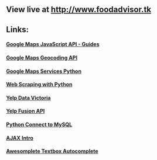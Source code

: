 ## View live at http://www.foodadvisor.tk

## Links:

#### [Google Maps JavaScript API - Guides](https://developers.google.com/maps/documentation/javascript/tutorial?authuser=1)

#### [Google Maps Geocoding API](https://developers.google.com/maps/documentation/geocoding/start)

#### [Google Maps Services Python](https://github.com/googlemaps/google-maps-services-python)

#### [Web Scraping with Python](https://medium.freecodecamp.org/how-to-scrape-websites-with-python-and-beautifulsoup-5946935d93fe)

#### [Yelp Data Victoria](https://www.yelp.ca/search?find_desc=Restaurants&find_loc=Victoria,+British+Columbia&l=g:-123.26282501220703,48.5020360318228,-123.46881866455078,48.365362186063244)

#### [Yelp Fusion API](https://www.yelp.ca/developers/documentation/v3)

#### [Python Connect to MySQL](https://dev.mysql.com/doc/connector-python/en/connector-python-example-connecting.html)

#### [AJAX Intro](https://www.w3schools.com/xml/ajax_intro.asp)

#### [Awesomplete Textbox Autocomplete](https://leaverou.github.io/awesomplete)

